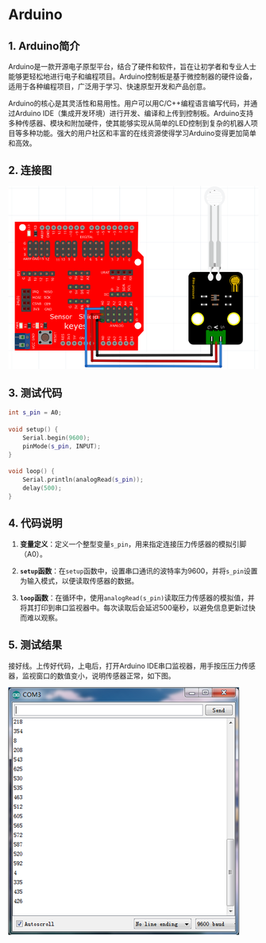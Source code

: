 # Arduino


## 1. Arduino简介  

Arduino是一款开源电子原型平台，结合了硬件和软件，旨在让初学者和专业人士能够更轻松地进行电子和编程项目。Arduino控制板是基于微控制器的硬件设备，适用于各种编程项目，广泛用于学习、快速原型开发和产品创意。  

Arduino的核心是其灵活性和易用性。用户可以用C/C++编程语言编写代码，并通过Arduino IDE（集成开发环境）进行开发、编译和上传到控制板。Arduino支持多种传感器、模块和附加硬件，使其能够实现从简单的LED控制到复杂的机器人项目等多种功能。强大的用户社区和丰富的在线资源使得学习Arduino变得更加简单和高效。  

## 2. 连接图  

![](media/6e645d1e9652fd02a3845ec9d77d29ae.png)  

## 3. 测试代码  

```cpp  
int s_pin = A0;  

void setup() {  
    Serial.begin(9600);  
    pinMode(s_pin, INPUT);  
}  

void loop() {  
    Serial.println(analogRead(s_pin));  
    delay(500);  
}  
```  

## 4. 代码说明  

1. **变量定义**：定义一个整型变量`s_pin`，用来指定连接压力传感器的模拟引脚（A0）。  

2. **`setup`函数**：在`setup`函数中，设置串口通讯的波特率为9600，并将`s_pin`设置为输入模式，以便读取传感器的数据。  

3. **`loop`函数**：在循环中，使用`analogRead(s_pin)`读取压力传感器的模拟值，并将其打印到串口监视器中。每次读取后会延迟500毫秒，以避免信息更新过快而难以观察。  

## 5. 测试结果  

接好线。上传好代码，上电后，打开Arduino IDE串口监视器，用手按压压力传感器，监视窗口的数值变小，说明传感器正常，如下图。

![](media/b6f0ede68155f9a8c33fc79a0594f36e.png)






